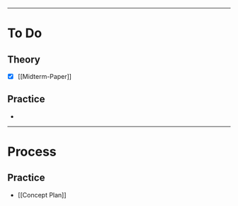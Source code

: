___
# To Do

## Theory

- [x] [[Midterm-Paper]]

## Practice

-

___

# Process

## Practice

- [[Concept Plan]]

